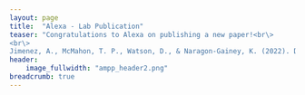 ```yaml
---
layout: page
title:  "Alexa - Lab Publication"
teaser: "Congratulations to Alexa on publishing a new paper!<br\>
<br\>
Jimenez, A., McMahon, T. P., Watson, D., & Naragon-Gainey, K. (2022). Dysphoria and well-being in daily life: Development and validation of ecological momentary assessment scales. Psychological Assessment, 34(6), 546–557. https://doi.org/10.1037/pas0001117"
header:
    image_fullwidth: "ampp_header2.png"
breadcrumb: true
---
```

 

